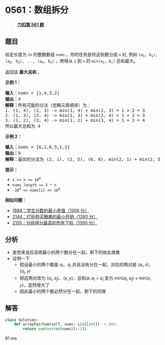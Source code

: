 # 0561：数组拆分


> <u>**[力扣第 561 题](https://leetcode.cn/problems/array-partition/)**</u>

## 题目

<p>给定长度为 <code>2n</code><strong> </strong>的整数数组 <code>nums</code> ，你的任务是将这些数分成 <code>n</code><strong> </strong>对, 例如 <code>(a<sub>1</sub>, b<sub>1</sub>), (a<sub>2</sub>, b<sub>2</sub>), ..., (a<sub>n</sub>, b<sub>n</sub>)</code> ，使得从 <code>1</code> 到 <code>n</code> 的 <code>min(a<sub>i</sub>, b<sub>i</sub>)</code> 总和最大。</p>

<p>返回该 <strong>最大总和</strong> 。</p>



<p><strong>示例 1：</strong></p>

<pre>
<strong>输入：</strong>nums = [1,4,3,2]
<strong>输出：</strong>4
<strong>解释：</strong>所有可能的分法（忽略元素顺序）为：
1. (1, 4), (2, 3) -&gt; min(1, 4) + min(2, 3) = 1 + 2 = 3
2. (1, 3), (2, 4) -&gt; min(1, 3) + min(2, 4) = 1 + 2 = 3
3. (1, 2), (3, 4) -&gt; min(1, 2) + min(3, 4) = 1 + 3 = 4
所以最大总和为 4</pre>

<p><strong>示例 2：</strong></p>

<pre>
<strong>输入：</strong>nums = [6,2,6,5,1,2]
<strong>输出：</strong>9
<strong>解释：</strong>最优的分法为 (2, 1), (2, 5), (6, 6). min(2, 1) + min(2, 5) + min(6, 6) = 1 + 2 + 6 = 9
</pre>



<p><strong>提示：</strong></p>

<ul>
<li><code>1 &lt;= n &lt;= 10<sup>4</sup></code></li>
<li><code>nums.length == 2 * n</code></li>
<li><code>-10<sup>4</sup> &lt;= nums[i] &lt;= 10<sup>4</sup></code></li>
</ul>


**相似问题：**
- [1984：学生分数的最小差值（1306 分）](/leetcode/1984)
- [2144：打折购买糖果的最小开销（1260 分）](/leetcode/2144)
- [2155：分组得分最高的所有下标（1390 分）](/leetcode/2155)


## 分析

- 直觉来说应该把最小的两个数分在一起，剩下的依此类推
- 证明一下
	- 假设最小的两个数是 $a_i、a_j$ 并且没有分在一起，对应的两对是 $(a_i, x)、(a_j, y)$
	- 把这两对改为 $(a_i, a_j)、(x, y)$，总和从 $a_i+a_j$  变为 $min(a_i,a_j)+min(x,y)$，显然增大了
	- 因此最小的两个数必然分在一起，剩下的同理


## 解答

```python
class Solution:
    def arrayPairSum(self, nums: List[int]) -> int:
        return sum(sorted(nums)[::2])
```

61 ms

